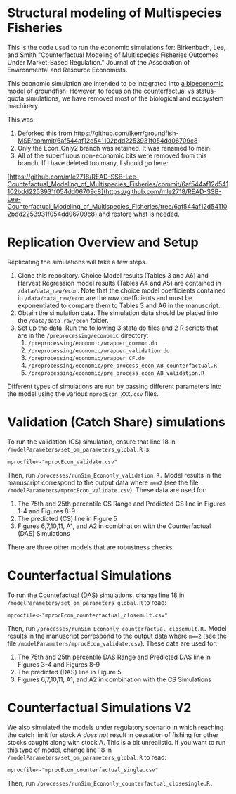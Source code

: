 # Structural modeling of Multispecies Fisheries

This is the code used to run the economic simulations for:
Birkenbach, Lee, and Smith "Counterfactual Modeling of Multispecies Fisheries Outcomes Under Market-Based Regulation."  Journal of the Association of Environmental and Resource Economists. 



This economic simulation are intended to be integrated into [a bioeconomic model of groundfish](https://github.com/lkerr/groundfish-MSE).  However, to focus on the counterfactual vs status-quota simulations, we have removed most of the biological and ecosystem machinery.

This was:
1.  Deforked this from https://github.com/lkerr/groundfish-MSE/commit/6af544af12d541102bdd2253931f054dd06709c8
2.  Only the Econ_Only2 branch was retained. It was renamed to main. 
3.  All of the superfluous non-economic bits were removed from this branch. If I have deleted too many, I should go here:

[https://github.com/mle2718/READ-SSB-Lee-Countefactual_Modeling_of_Multispecies_Fisheries/commit/6af544af12d541102bdd2253931f054dd06709c8](https://github.com/mle2718/READ-SSB-Lee-Counterfactual_Modeling_of_Multispecies_Fisheries/tree/6af544af12d541102bdd2253931f054dd06709c8)
and restore what is needed.


# Replication Overview and Setup
Replicating the simulations will take a few steps.
1. Clone this repository. Choice Model results (Tables 3 and A6) and Harvest Regression model results (Tables A4 and A5) are contained in ``/data/data_raw/econ``.  Note that the choice model coefficients contained in ``/data/data_raw/econ`` are the *raw* coefficients and must be exponentiated to compare them to Tables 3 and A6 in the manuscript.   
2. Obtain the simulation data. The simulation data should be placed into the ``/data/data_raw/econ`` folder.
3. Set up the data. Run the following 3 stata do files and 2 R scripts that are in the ``/preprocessing/economic`` directory:
   1.  ``/preprocessing/economic/wrapper_common.do``
   2.  ``/preprocessing/economic/wrapper_validation.do``
   3.  ``/preprocessing/economic/wrapper_CF.do``
   4.  ``/preprocessing/economic/pre_process_econ_AB_counterfactual.R``
   5.  ``/preprocessing/economic/pre_process_econ_AB_validation.R``


Different types of simulations are run by passing different parameters into the model using the various  ``mprocEcon_XXX.csv`` files.
 
# Validation (Catch Share) simulations
To run the validation (CS) simulation, ensure that line 18 in  ``/modelParameters/set_om_parameters_global.R`` is:
```
mprocfile<-"mprocEcon_validate.csv"
```

Then, run  ``/processes/runSim_Econonly_validation.R.``  Model results in the manuscript correspond to the output data where ``m==2`` (see the file ``/modelParameters/mprocEcon_validate.csv``).  These data are used for:
1.  The 75th and 25th percentile CS Range and Predicted CS line in Figures 1-4 and Figures 8-9 
2.  The predicted (CS) line in Figure 5
3.  Figures 6,7,10,11, A1, and A2 in combination with the Counterfactual (DAS) Simulations  

There are three other models that are robustness checks.  

# Counterfactual Simulations 
To run the Countefactual (DAS) simulations, change line 18 in  ``/modelParameters/set_om_parameters_global.R`` to read:
```
mprocfile<-"mprocEcon_counterfactual_closemult.csv"
```
Then, run  ``/processes/runSim_Econonly_counterfactual_closemult.R.``  Model results in the manuscript correspond to the output data where ``m==2`` (see the file ``/modelParameters/mprocEcon_validate.csv``).  These data are used for:
1.  The 75th and 25th percentile DAS Range and Predicted DAS line in Figures 3-4 and Figures 8-9 
2.  The predicted (DAS) line in Figure 5
3.  Figures 6,7,10,11, A1, and A2 in combination with the CS Simulations  

# Counterfactual Simulations V2
We also simulated the models under regulatory scenario in which reaching the catch limit for stock A *does not* result in cessation of fishing for other stocks caught along with stock A.  This is a bit unrealistic.  If you want to run this type of model, change line 18 in  ``/modelParameters/set_om_parameters_global.R`` to read:
```
mprocfile<-"mprocEcon_counterfactual_single.csv"
```

Then, run  ``/processes/runSim_Econonly_counterfactual_closesingle.R.`` 
